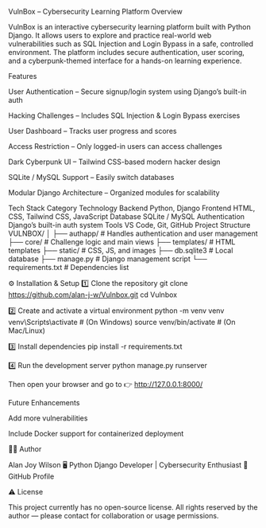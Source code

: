VulnBox – Cybersecurity Learning Platform
Overview

VulnBox is an interactive cybersecurity learning platform built with Python Django.
It allows users to explore and practice real-world web vulnerabilities such as SQL Injection and Login Bypass in a safe, controlled environment.
The platform includes secure authentication, user scoring, and a cyberpunk-themed interface for a hands-on learning experience.

Features

User Authentication – Secure signup/login system using Django’s built-in auth

Hacking Challenges – Includes SQL Injection & Login Bypass exercises

User Dashboard – Tracks user progress and scores

Access Restriction – Only logged-in users can access challenges

Dark Cyberpunk UI – Tailwind CSS-based modern hacker design

SQLite / MySQL Support – Easily switch databases

Modular Django Architecture – Organized modules for scalability

Tech Stack
Category	Technology
Backend	Python, Django
Frontend	HTML, CSS, Tailwind CSS, JavaScript
Database	SQLite / MySQL
Authentication	Django’s built-in auth system
Tools	VS Code, Git, GitHub
Project Structure
VULNBOX/
│
├── authapp/              # Handles authentication and user management
├── core/                 # Challenge logic and main views
├── templates/            # HTML templates
├── static/               # CSS, JS, and images
├── db.sqlite3            # Local database
├── manage.py             # Django management script
└── requirements.txt      # Dependencies list

⚙️ Installation & Setup
1️⃣ Clone the repository
git clone https://github.com/alan-j-w/Vulnbox.git
cd Vulnbox

2️⃣ Create and activate a virtual environment
python -m venv venv
venv\Scripts\activate      # (On Windows)
source venv/bin/activate   # (On Mac/Linux)

3️⃣ Install dependencies
pip install -r requirements.txt

4️⃣ Run the development server
python manage.py runserver


Then open your browser and go to 👉 http://127.0.0.1:8000/

Future Enhancements

Add more vulnerabilities

Include Docker support for containerized deployment

👨‍💻 Author

Alan Joy Wilson
🖥️ Python Django Developer | Cybersecurity Enthusiast
🔗 GitHub Profile

⚠️ License

This project currently has no open-source license.
All rights reserved by the author — please contact for collaboration or usage permissions.
